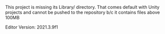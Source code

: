 This project is missing its Library/ directory. That comes default with Unity projects and cannot be pushed to the repository b/c it contains files above 100MB

Editor Version: 2021.3.9f1